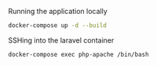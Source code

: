 Running the application locally
```bash
docker-compose up -d --build
```

SSHing into the laravel container
```bash
docker-compose exec php-apache /bin/bash
```
